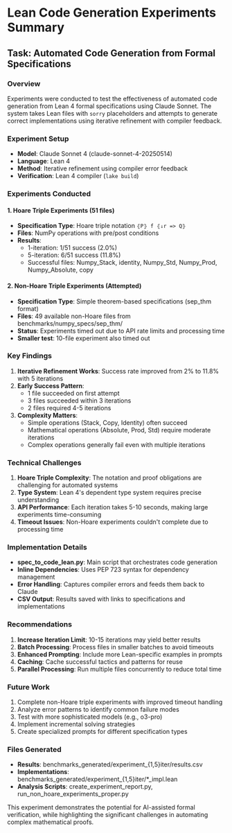 # Lean Code Generation Experiments Summary

## Task: Automated Code Generation from Formal Specifications

### Overview
Experiments were conducted to test the effectiveness of automated code generation from Lean 4 formal specifications using Claude Sonnet. The system takes Lean files with `sorry` placeholders and attempts to generate correct implementations using iterative refinement with compiler feedback.

### Experiment Setup
- **Model**: Claude Sonnet 4 (claude-sonnet-4-20250514)
- **Language**: Lean 4
- **Method**: Iterative refinement using compiler error feedback
- **Verification**: Lean 4 compiler (`lake build`)

### Experiments Conducted

#### 1. Hoare Triple Experiments (51 files)
- **Specification Type**: Hoare triple notation `⦃P⦄ f ⦃⇓r => Q⦄`
- **Files**: NumPy operations with pre/post conditions
- **Results**:
  - 1-iteration: 1/51 success (2.0%)
  - 5-iteration: 6/51 success (11.8%)
  - Successful files: Numpy_Stack, identity, Numpy_Std, Numpy_Prod, Numpy_Absolute, copy

#### 2. Non-Hoare Triple Experiments (Attempted)
- **Specification Type**: Simple theorem-based specifications (sep_thm format)
- **Files**: 49 available non-Hoare files from benchmarks/numpy_specs/sep_thm/
- **Status**: Experiments timed out due to API rate limits and processing time
- **Smaller test**: 10-file experiment also timed out

### Key Findings

1. **Iterative Refinement Works**: Success rate improved from 2% to 11.8% with 5 iterations
2. **Early Success Pattern**:
   - 1 file succeeded on first attempt
   - 3 files succeeded within 3 iterations  
   - 2 files required 4-5 iterations
3. **Complexity Matters**:
   - Simple operations (Stack, Copy, Identity) often succeed
   - Mathematical operations (Absolute, Prod, Std) require moderate iterations
   - Complex operations generally fail even with multiple iterations

### Technical Challenges

1. **Hoare Triple Complexity**: The notation and proof obligations are challenging for automated systems
2. **Type System**: Lean 4's dependent type system requires precise understanding
3. **API Performance**: Each iteration takes 5-10 seconds, making large experiments time-consuming
4. **Timeout Issues**: Non-Hoare experiments couldn't complete due to processing time

### Implementation Details

- **spec_to_code_lean.py**: Main script that orchestrates code generation
- **Inline Dependencies**: Uses PEP 723 syntax for dependency management
- **Error Handling**: Captures compiler errors and feeds them back to Claude
- **CSV Output**: Results saved with links to specifications and implementations

### Recommendations

1. **Increase Iteration Limit**: 10-15 iterations may yield better results
2. **Batch Processing**: Process files in smaller batches to avoid timeouts
3. **Enhanced Prompting**: Include more Lean-specific examples in prompts
4. **Caching**: Cache successful tactics and patterns for reuse
5. **Parallel Processing**: Run multiple files concurrently to reduce total time

### Future Work

1. Complete non-Hoare triple experiments with improved timeout handling
2. Analyze error patterns to identify common failure modes
3. Test with more sophisticated models (e.g., o3-pro)
4. Implement incremental solving strategies
5. Create specialized prompts for different specification types

### Files Generated

- **Results**: benchmarks_generated/experiment_{1,5}iter/results.csv
- **Implementations**: benchmarks_generated/experiment_{1,5}iter/*_impl.lean
- **Analysis Scripts**: create_experiment_report.py, run_non_hoare_experiments_proper.py

This experiment demonstrates the potential for AI-assisted formal verification, while highlighting the significant challenges in automating complex mathematical proofs.